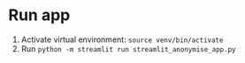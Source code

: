 # Run app
1. Activate virtual environment: `source venv/bin/activate`
2. Run `python -m streamlit run streamlit_anonymise_app.py`